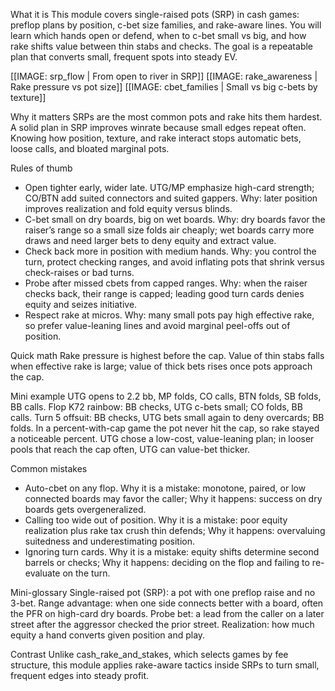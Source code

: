 What it is
This module covers single-raised pots (SRP) in cash games: preflop plans by position, c-bet size families, and rake-aware lines. You will learn which hands open or defend, when to c-bet small vs big, and how rake shifts value between thin stabs and checks. The goal is a repeatable plan that converts small, frequent spots into steady EV.

[[IMAGE: srp_flow | From open to river in SRP]]
[[IMAGE: rake_awareness | Rake pressure vs pot size]]
[[IMAGE: cbet_families | Small vs big c-bets by texture]]

Why it matters
SRPs are the most common pots and rake hits them hardest. A solid plan in SRP improves winrate because small edges repeat often. Knowing how position, texture, and rake interact stops automatic bets, loose calls, and bloated marginal pots.

Rules of thumb
- Open tighter early, wider late. UTG/MP emphasize high-card strength; CO/BTN add suited connectors and suited gappers. Why: later position improves realization and fold equity versus blinds.
- C-bet small on dry boards, big on wet boards. Why: dry boards favor the raiser’s range so a small size folds air cheaply; wet boards carry more draws and need larger bets to deny equity and extract value.
- Check back more in position with medium hands. Why: you control the turn, protect checking ranges, and avoid inflating pots that shrink versus check-raises or bad turns.
- Probe after missed cbets from capped ranges. Why: when the raiser checks back, their range is capped; leading good turn cards denies equity and seizes initiative.
- Respect rake at micros. Why: many small pots pay high effective rake, so prefer value-leaning lines and avoid marginal peel-offs out of position.

Quick math
Rake pressure is highest before the cap. Value of thin stabs falls when effective rake is large; value of thick bets rises once pots approach the cap.

Mini example
UTG opens to 2.2 bb, MP folds, CO calls, BTN folds, SB folds, BB calls.
Flop K72 rainbow: BB checks, UTG c-bets small; CO folds, BB calls.
Turn 5 offsuit: BB checks, UTG bets small again to deny overcards; BB folds.
In a percent-with-cap game the pot never hit the cap, so rake stayed a noticeable percent. UTG chose a low-cost, value-leaning plan; in looser pools that reach the cap often, UTG can value-bet thicker.

Common mistakes
- Auto-cbet on any flop. Why it is a mistake: monotone, paired, or low connected boards may favor the caller; Why it happens: success on dry boards gets overgeneralized.
- Calling too wide out of position. Why it is a mistake: poor equity realization plus rake tax crush thin defends; Why it happens: overvaluing suitedness and underestimating position.
- Ignoring turn cards. Why it is a mistake: equity shifts determine second barrels or checks; Why it happens: deciding on the flop and failing to re-evaluate on the turn.

Mini-glossary
Single-raised pot (SRP): a pot with one preflop raise and no 3-bet.
Range advantage: when one side connects better with a board, often the PFR on high-card dry boards.
Probe bet: a lead from the caller on a later street after the aggressor checked the prior street.
Realization: how much equity a hand converts given position and play.

Contrast
Unlike cash_rake_and_stakes, which selects games by fee structure, this module applies rake-aware tactics inside SRPs to turn small, frequent edges into steady profit.
